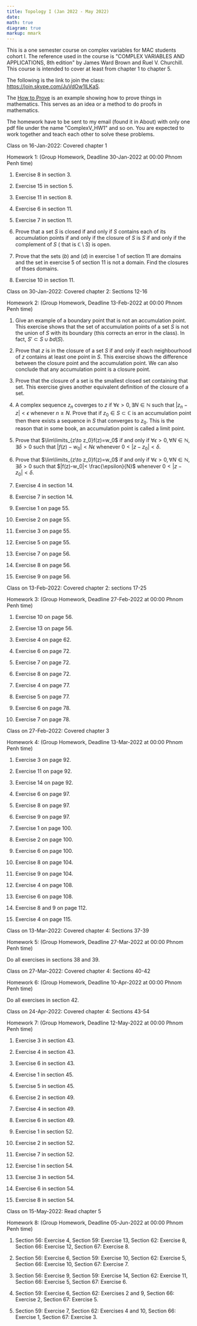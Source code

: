 ```yaml
---
title: Topology I (Jan 2022 - May 2022)
date:
math: true
diagram: true
markup: mmark
---
```


This is a one semester course on complex variables for MAC students cohort I. The reference used in the course is "COMPLEX VARIABLES AND APPLICATIONS, 8th edition" by James Ward Brown and Ruel V. Churchill. This course is intended to cover at least from chapter 1 to chapter 5.

The following is the link to join the class:
<a href="https://join.skype.com/JuVdOw1lLKaS" target="_blank"> https://join.skype.com/JuVdOw1lLKaS</a>.

The <a href="https://monyrattanak-math.netlify.app/files/How to prove.pdf" target="_blank"> How to Prove</a> is an example showing how to prove things in mathematics. This serves as an idea or a method to do proofs in mathematics.

The homework have to be sent to my email (found it in About) with only one pdf file under the name "ComplexV_HW1" and so on. You are expected to work together and teach each other to solve these problems.

Class on 16-Jan-2022: Covered chapter 1

Homework 1: (Group Homework, Deadline 30-Jan-2022 at 00:00 Phnom Penh time)

1. Exercise 8 in section 3.

2. Exercise 15 in section 5.

3. Exercise 11 in section 8.

4. Exercise 6 in section 11.

5. Exercise 7 in section 11.

6. Prove that a set $S$ is closed if and only if $S$ contains each of its accumulation points if and only if the closure of $S$ is $S$ if and only if the complement of $S$ ( that is $\mathbb{C}\setminus S$) is open.

7. Prove that the sets $(b)$ and $(d)$ in exercise 1 of section 11 are domains and the set in exercise 5 of section 11 is not a domain. Find the closures of thses domains.

8. Exercise 10 in section 11.

Class on 30-Jan-2022: Covered chapter 2: Sections 12-16

Homework 2: (Group Homework, Deadline 13-Feb-2022 at 00:00 Phnom Penh time)

1. Give an example of a boundary point that is not an accumulation point. This exercise shows that the set of accumulation points of a set $S$ is not the union of $S$ with its boundary (this corrects an error in the class). In fact, $S'\subset S\cup bd(S)$.

2. Prove that $z$ is in the closure of a set $S$ if and only if each neighbourhood of $z$ contains at least one point in $S$. This exercise shows the difference between the closure point and the accumulation point. We can also conclude that any accumulation point is a closure point.

3. Prove that the closure of a set is the smallest closed set containing that set. This exercise gives another equivalent definition of the closure of a set.

4. A complex sequence $z_n$ coverges to $z$ if $\forall \epsilon>0,\exists N\in\mathbb{N}$ such that $|z_n -z|< \epsilon$ whenever $n \geq N$. Prove that if $z_0 \in S\subset \mathbb{C}$ is an accumulation point then there exists a sequence in $S$ that converges to $z_0$. This is the reason that in some book, an accumulation point is called a limit point.

5. Prove that $\lim\limits_{z\to z_0}f(z)=w_0$ if and only if $\forall\epsilon>0,\forall N\in \mathbb{N},\exists\delta>0$ such that $|f(z)-w_0|< N\epsilon$ whenever $0<|z-z_0|<\delta$.

6. Prove that $\lim\limits_{z\to z_0}f(z)=w_0$ if and only if $\forall\epsilon>0,\forall N\in \mathbb{N},\exists\delta>0$ such that $|f(z)-w_0|< \frac{\epsilon}{N}$ whenever $0<|z-z_0|<\delta$.

7. Exercise 4 in section 14.

8. Exercise 7 in section 14. 

9. Exercise 1 on page 55.

10. Exercise 2 on page 55.

11. Exercise 3 on page 55.

12. Exercise 5 on page 55.

13. Exercise 7 on page 56.

14. Exercise 8 on page 56.

15. Exercise 9 on page 56.

Class on 13-Feb-2022: Covered chapter 2: sections 17-25

Homework 3: (Group Homework, Deadline 27-Feb-2022 at 00:00 Phnom Penh time)

1. Exercise 10 on page 56.

2. Exercise 13 on page 56.

3. Exercise 4 on page 62.

4. Exercise 6 on page 72.

5. Exercise 7 on page 72.

6. Exercise 8 on page 72.

7. Exercise 4 on page 77.

8. Exercise 5 on page 77.

9. Exercise 6 on page 78.

10. Exercise 7 on page 78.

Class on 27-Feb-2022: Covered chapter 3

Homework 4: (Group Homework, Deadline 13-Mar-2022 at 00:00 Phnom Penh time)

1. Exercise 3 on page 92.

2. Exercise 11 on page 92.

3. Exercise 14 on page 92.

4. Exercise 6 on page 97.

5. Exercise 8 on page 97.

6. Exercise 9 on page 97.

7. Exercise 1 on page 100.

8. Exercise 2 on page 100.

9. Exercise 6 on page 100.

10. Exercise 8 on page 104.

11. Exercise 9 on page 104.

12. Exercise 4 on page 108.

13. Exercise 6 on page 108.

14. Exercise 8 and 9 on page 112.

15. Exercise 4 on page 115.

Class on 13-Mar-2022: Covered chapter 4: Sections 37-39

Homework 5: (Group Homework, Deadline 27-Mar-2022 at 00:00 Phnom Penh time)

Do all exercises in sections 38 and 39.

Class on 27-Mar-2022: Covered chapter 4: Sections 40-42

Homework 6: (Group Homework, Deadline 10-Apr-2022 at 00:00 Phnom Penh time)

Do all exercises in section 42.

Class on 24-Apr-2022: Covered chapter 4: Sections 43-54

Homework 7: (Group Homework, Deadline 12-May-2022 at 00:00 Phnom Penh time)

1. Exercise 3 in section 43.

2. Exercise 4 in section 43.

3. Exercise 6 in section 43.

4. Exercise 1 in section 45.

5. Exercise 5 in section 45.

6. Exercise 2 in section 49.

7. Exercise 4 in section 49.

8. Exercise 6 in section 49.

9. Exercise 1 in section 52.

10. Exercise 2 in section 52.

11. Exercise 7 in section 52.

12. Exercise 1 in section 54.

13. Exercise 3 in section 54.

14. Exercise 6 in section 54.

15. Exercise 8 in section 54.

Class on 15-May-2022: Read chapter 5

Homework 8: (Group Homework, Deadline 05-Jun-2022 at 00:00 Phnom Penh time)

1. Section 56: Exercise 4, Section 59: Exercise 13, Section 62: Exercise 8, Section 66: Exercise 12, Section 67: Exercise 8.

2. Section 56: Exercise 6, Section 59: Exercise 10, Section 62: Exercise 5, Section 66: Exercise 10, Section 67: Exercise 7.

3. Section 56: Exercise 9, Section 59: Exercise 14, Section 62: Exercise 11, Section 66: Exercise 5, Section 67: Exercise 6.

4. Section 59: Exercise 6, Section 62: Exercises 2 and 9, Section 66: Exercise 2, Section 67: Exercise 5.

5. Section 59: Exercise 7, Section 62: Exercises 4 and 10, Section 66: Exercise 1, Section 67: Exercise 3.














